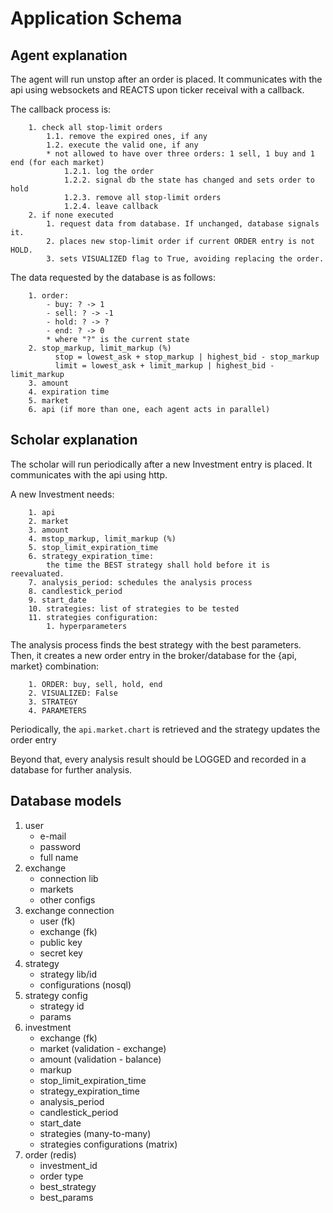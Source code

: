 # Application Schema

## Agent explanation
    
The agent will run unstop after an order is placed. It communicates
with the api using websockets and REACTS upon ticker receival with 
a callback.

The callback process is:
        
        1. check all stop-limit orders
            1.1. remove the expired ones, if any
            1.2. execute the valid one, if any
            * not allowed to have over three orders: 1 sell, 1 buy and 1 end (for each market)
                1.2.1. log the order
                1.2.2. signal db the state has changed and sets order to hold
                1.2.3. remove all stop-limit orders
                1.2.4. leave callback
        2. if none executed
            1. request data from database. If unchanged, database signals it.
            2. places new stop-limit order if current ORDER entry is not HOLD.
            3. sets VISUALIZED flag to True, avoiding replacing the order.

The data requested by the database is as follows:

        1. order:
            - buy: ? -> 1
            - sell: ? -> -1
            - hold: ? -> ?
            - end: ? -> 0
            * where "?" is the current state
        2. stop_markup, limit_markup (%)
              stop = lowest_ask + stop_markup | highest_bid - stop_markup
              limit = lowest_ask + limit_markup | highest_bid - limit_markup
        3. amount
        4. expiration time
        5. market
        6. api (if more than one, each agent acts in parallel)
        
## Scholar explanation

The scholar will run periodically after a new Investment entry is placed.
It communicates with the api using http.

A new Investment needs:

        1. api
        2. market
        3. amount
        4. mstop_markup, limit_markup (%)
        5. stop_limit_expiration_time
        6. strategy_expiration_time:
            the time the BEST strategy shall hold before it is reevaluated.
        7. analysis_period: schedules the analysis process
        8. candlestick_period
        9. start_date
        10. strategies: list of strategies to be tested
        11. strategies configuration:
            1. hyperparameters

The analysis process finds the best strategy with the best parameters. Then,
it creates a new order entry in the broker/database for the {api, market} 
combination:

        1. ORDER: buy, sell, hold, end
        2. VISUALIZED: False
        3. STRATEGY
        4. PARAMETERS

Periodically, the `api.market.chart` is retrieved and the strategy updates the order entry

Beyond that, every analysis result should be LOGGED and recorded in a database
for further analysis.

## Database models

1. user
    - e-mail
    - password
    - full name
2. exchange
    - connection lib
    - markets
    - other configs
3. exchange connection
    - user (fk)
    - exchange (fk)
    - public key
    - secret key
4. strategy
    - strategy lib/id
    - configurations (nosql)
5. strategy config
    - strategy id
    - params
6. investment
    - exchange (fk)
    - market (validation - exchange)
    - amount (validation - balance)
    - markup
    - stop_limit_expiration_time
    - strategy_expiration_time
    - analysis_period
    - candlestick_period
    - start_date
    - strategies (many-to-many)
    - strategies configurations (matrix)
7. order (redis)
    - investment_id
    - order type
    - best_strategy
    - best_params
    